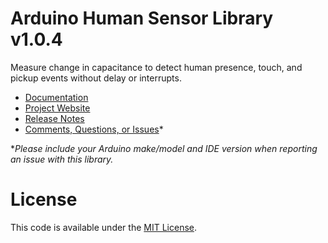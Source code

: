 # Arduino Human Sensor Library v1.0.4
Measure change in capacitance to detect human presence, touch, and pickup events without delay or interrupts.

* [Documentation](http://robotsbigdata.com/docs-arduino-human-sensor.html)
* [Project Website](http://robotsbigdata.com)
* [Release Notes](https://github.com/alextaujenis/RBD_HumanSensor/releases)
* [Comments, Questions, or Issues](https://github.com/alextaujenis/RBD_HumanSensor/issues/new)*

\**Please include your Arduino make/model and IDE version when reporting an issue with this library.*

# License
This code is available under the [MIT License](http://opensource.org/licenses/mit-license.php).